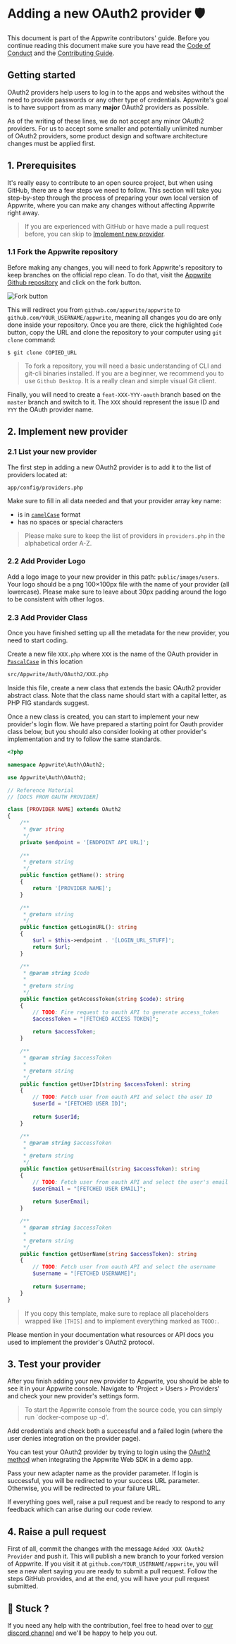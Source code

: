 # Adding a new OAuth2 provider 🛡

This document is part of the Appwrite contributors' guide. Before you continue reading this document make sure you have read the [Code of Conduct](https://github.com/appwrite/appwrite/blob/master/CODE_OF_CONDUCT.md) and the [Contributing Guide](https://github.com/appwrite/appwrite/blob/master/CONTRIBUTING.md).

## Getting started

OAuth2 providers help users to log in to the apps and websites without the need to provide passwords or any other type of credentials. Appwrite's goal is to have support from as many **major** OAuth2 providers as possible.

As of the writing of these lines, we do not accept any minor OAuth2 providers. For us to accept some smaller and potentially unlimited number of OAuth2 providers, some product design and software architecture changes must be applied first.

## 1. Prerequisites

It's really easy to contribute to an open source project, but when using GitHub, there are a few steps we need to follow. This section will take you step-by-step through the process of preparing your own local version of Appwrite, where you can make any changes without affecting Appwrite right away.

> If you are experienced with GitHub or have made a pull request before, you can skip to [Implement new provider](#2-implement-new-provider).

###  1.1 Fork the Appwrite repository

Before making any changes, you will need to fork Appwrite's repository to keep branches on the official repo clean. To do that, visit the [Appwrite Github repository](https://github.com/appwrite/appwrite) and click on the fork button.

![Fork button](images/fork.png)

This will redirect you from `github.com/appwrite/appwrite` to `github.com/YOUR_USERNAME/appwrite`, meaning all changes you do are only done inside your repository. Once you are there, click the highlighted `Code` button, copy the URL and clone the repository to your computer using `git clone` command:

```shell
$ git clone COPIED_URL
```

> To fork a repository, you will need a basic understanding of CLI and git-cli binaries installed. If you are a beginner, we recommend you to use `Github Desktop`. It is a really clean and simple visual Git client.

Finally, you will need to create a `feat-XXX-YYY-oauth` branch based on the `master` branch and switch to it. The `XXX` should represent the issue ID and `YYY` the OAuth provider name.

## 2. Implement new provider

### 2.1 List your new provider

The first step in adding a new OAuth2 provider is to add it to the list of providers located at:

```
app/config/providers.php
```

Make sure to fill in all data needed and that your provider array key name:

- is in [`camelCase`](https://en.wikipedia.org/wiki/Camel_case) format 
- has no spaces or special characters

>  Please make sure to keep the list of providers in `providers.php` in the alphabetical order A-Z.

### 2.2 Add Provider Logo

Add a logo image to your new provider in this path: `public/images/users`. Your logo should be a png 100×100px file with the name of your provider (all lowercase). Please make sure to leave about 30px padding around the logo to be consistent with other logos.

### 2.3 Add Provider Class

Once you have finished setting up all the metadata for the new provider, you need to start coding.

Create a new file `XXX.php` where `XXX` is the name of the OAuth provider in [`PascalCase`](https://stackoverflow.com/a/41769355/7659504) in this location
```bash
src/Appwrite/Auth/OAuth2/XXX.php
```

Inside this file, create a new class that extends the basic OAuth2 provider abstract class. Note that the class name should start with a capital letter, as PHP FIG standards suggest.

Once a new class is created, you can start to implement your new provider's login flow. We have prepared a starting point for Oauth provider class below, but you should also consider looking at other provider's implementation and try to follow the same standards.

```php
<?php

namespace Appwrite\Auth\OAuth2;

use Appwrite\Auth\OAuth2;

// Reference Material
// [DOCS FROM OAUTH PROVIDER]

class [PROVIDER NAME] extends OAuth2
{
    /**
     * @var string
     */
    private $endpoint = '[ENDPOINT API URL]';
    
    /**
     * @return string
     */
    public function getName(): string
    {
        return '[PROVIDER NAME]';
    }

    /**
     * @return string
     */
    public function getLoginURL(): string
    {
        $url = $this->endpoint . '[LOGIN_URL_STUFF]';
        return $url;
    }

    /**
     * @param string $code
     *
     * @return string
     */
    public function getAccessToken(string $code): string
    {
        // TODO: Fire request to oauth API to generate access_token
        $accessToken = "[FETCHED ACCESS TOKEN]";
        
        return $accessToken;
    }

    /**
     * @param string $accessToken
     *
     * @return string
     */
    public function getUserID(string $accessToken): string
    {
        // TODO: Fetch user from oauth API and select the user ID
        $userId = "[FETCHED USER ID]";
        
        return $userId;
    }

    /**
     * @param string $accessToken
     *
     * @return string
     */
    public function getUserEmail(string $accessToken): string
    {
        // TODO: Fetch user from oauth API and select the user's email
        $userEmail = "[FETCHED USER EMAIL]";
        
        return $userEmail;
    }

    /**
     * @param string $accessToken
     *
     * @return string
     */
    public function getUserName(string $accessToken): string
    {
        // TODO: Fetch user from oauth API and select the username
        $username = "[FETCHED USERNAME]";
        
        return $username;
    }
}
```

> If you copy this template, make sure to replace all placeholders wrapped like `[THIS]` and to implement everything marked as `TODO:`.

Please mention in your documentation what resources or API docs you used to implement the provider's OAuth2 protocol.

## 3. Test your provider

After you finish adding your new provider to Appwrite, you should be able to see it in your Appwrite console. Navigate to 'Project > Users > Providers' and check your new provider's settings form.

> To start the Appwrite console from the source code, you can simply run `docker-compose up -d'.

Add credentials and check both a successful and a failed login (where the user denies integration on the provider page).

You can test your OAuth2 provider by trying to login using the [OAuth2 method](https://appwrite.io/docs/client/account#accountCreateOAuth2Session) when integrating the Appwrite Web SDK in a demo app.

Pass your new adapter name as the provider parameter. If login is successful, you will be redirected to your success URL parameter. Otherwise, you will be redirected to your failure URL.

If everything goes well, raise a pull request and be ready to respond to any feedback which can arise during our code review.

## 4. Raise a pull request

First of all, commit the changes with the message `Added XXX OAuth2 Provider` and push it. This will publish a new branch to your forked version of Appwrite. If you visit it at `github.com/YOUR_USERNAME/appwrite`, you will see a new alert saying you are ready to submit a pull request. Follow the steps GitHub provides, and at the end, you will have your pull request submitted.

## 🤕 Stuck ?
If you need any help with the contribution, feel free to head over to [our discord channel](https://appwrite.io/discord) and we'll be happy to help you out.
